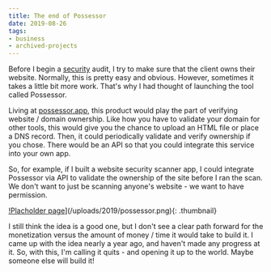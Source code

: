 ```yaml
---
title: The end of Possessor
date: 2019-08-26
tags:
- business
- archived-projects
---
```

Before I begin a [security](/tags/security) audit, I try to make sure that the client owns their website. Normally, this is pretty easy and obvious. However, sometimes it takes a little bit more work.  That's why I had thought of launching the tool called Possessor.

<!--more-->

Living at [possessor.app](https://possessor.app), this product would play the part of verifying website / domain ownership.  Like how you have to validate your domain for other tools, this would give you the chance to upload an HTML file or place a DNS record.  Then, it could periodically validate and verify ownership if you chose.  There would be an API so that you could integrate this service into your own app.

So, for example, if I built a website security scanner app, I could integrate Possessor via API to validate the ownership of the site before I ran the scan.  We don't want to just be scanning anyone's website - we want to have permission.

[!Placholder page](/uploads/2019/possessor.thumbnail.png)](/uploads/2019/possessor.png){: .thumbnail}

I still think the idea is a good one, but I don't see a clear path forward for the monetization versus the amount of money / time it would take to build it.  I came up with the idea nearly a year ago, and haven't made any progress at it. So, with this, I'm calling it quits - and opening it up to the world.  Maybe someone else will build it!
